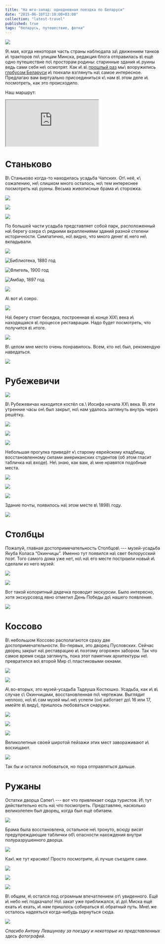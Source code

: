 ```yaml
---
title: "На юго-запад: однодневная поездка по Беларуси"
date: "2015-06-10T12:10:00+03:00"
collection: "latest-travel"
published: true
tags: "беларусь, путешествие, фотки"
---
```


![](/images/travel/2015-05-belarus/belarus-2-cover.jpg)

9\ мая, когда некоторая часть страны наблюдала за\ движением танков и\ тракторов по\ улицам Минска, редакция блога
отправилась в\ ещё одно путешествие по\ просторам родины: старинные здания и\ руины ведь сами себя не\ осмотрят. Как
и\ в\ [прошлый раз][part-1] мы\ вооружились [глобусом Беларуси][globus] и\ поехали взглянуть на\ самое интересное.
Предлагаю вам виртуально присоединиться к\ нам в\ этом деле и\ посмотреть, как это происходило.

<!--more-->

Наш маршрут:

<div class="figure"><div class="embed-responsive embed-responsive-16by9">
<iframe src="https://www.google.com/maps/d/embed?mid=zTQrk0UsHD-w.k1Y1HIe6W6Vg" allowfullscreen="allowfullscreen"
class="img-polaroid embed-responsive-item"></iframe>
</div></div>

# Станьково

В\ Станьково когда-то находилась усадьба Чапских. От\ неё, к\ сожалению, не\ слишком много осталось, но\ тем интереснее
посмотреть на\ руины. Весьма живописные брама и\ сторожка.

![](/images/travel/2015-05-belarus/stankovo-brama-1.jpg)

![](/images/travel/2015-05-belarus/stankovo-brama-2.jpg)

![](/images/travel/2015-05-belarus/stankovo-brama-3.jpg)

По большей части усадьба представляет собой парк, расположенный на\ берегу озера с\ редкими вкраплениями зданий разной
степени историчности. Симпатично, но\ видно, что много денег в\ него не\ вкладывали.

![](/images/travel/2015-05-belarus/stankovo-park.jpg)

![Библиотека, 1880 год](/images/travel/2015-05-belarus/stankovo-library.jpg)

![Флигель, 1900 год](/images/travel/2015-05-belarus/stankovo-outhouse.jpg)

![Амбар, 1897 год](/images/travel/2015-05-belarus/stankovo-storehouse.jpg)

![](/images/travel/2015-05-belarus/stankovo-bridge.jpg)

А\ вот и\ озеро.

![](/images/travel/2015-05-belarus/stankovo-lake.jpg)

На\ берегу стоит беседка, построенная в\ конце XIX\ века и\ находящаяся в\ процессе реставрации. Надо будет посмотреть,
что получится в\ итоге.

![](/images/travel/2015-05-belarus/stankovo-pavillion.jpg)

В\ целом мне место очень понравилось. Всем, кто не\ был, рекомендую наведаться.

![](/images/travel/2015-05-belarus/stankovo-love-life-kud.jpg)

# Рубежевичи

![](/images/travel/2015-05-belarus/rubezhevichi-kross-kud.jpg)

В\ Рубежевичах находится костёл св.\ Иосифа начала ХХ\ века. В\ эти утренние часы он\ был закрыт, но\ нам удалось
заглянуть внутрь через решётку.

![](/images/travel/2015-05-belarus/rubezhevichi-church-1.jpg)

![](/images/travel/2015-05-belarus/rubezhevichi-church-2.jpg)

![](/images/travel/2015-05-belarus/rubezhevichi-church-3.jpg)

Небольшая прогулка приведёт к\ старому еврейскому кладбищу, восстановленному силами американских студентов (об этом
гласит табличка на\ входе). Не\ знаю, как вам, а\ мне нравятся подобные места.

![](/images/travel/2015-05-belarus/rubezhevichi-graveyard-1.jpg)

![](/images/travel/2015-05-belarus/rubezhevichi-graveyard-2-kud.jpg)

![](/images/travel/2015-05-belarus/rubezhevichi-graveyard-3.jpg)

Здание почты, появилось на\ этом месте в\ 1898\ году.

![](/images/travel/2015-05-belarus/rubezhevichi-post-office.jpg)

# Столбцы

Пожалуй, главная достопримечательность Столбцов\ --- музей-усадьба Якуба Коласа “Окинчицы”. Именно тут появился на\ свет
белорусский поэт. Того самого дома уже нет, но\ на\ его месте построили новый и\ сделали из него музей.

![](/images/travel/2015-05-belarus/stolbcy-overview.jpg)

![](/images/travel/2015-05-belarus/stolbcy-museum.jpg)

Вот такой колоритный дядечка проводит экскурсии. Было интересно, хотя экскурсовод явно отметил День Победы до\ нашего
появления.

![](/images/travel/2015-05-belarus/stolbcy-guide.jpg)

# Коссово

В\ небольшом Коссово располагаются сразу две достопримечательности. Во-первых, это дворец Пусловских. Сейчас дворец
закрыт на\ реставрацию и\ поэтому огорожен забором. Так что самое время сюда заглянуть, пока этот памятник
архитектуры не\ превратился во\ второй Мир с\ пластиковыми окнами.

![](/images/travel/2015-05-belarus/kossovo-palace-1-kud.jpg)

![](/images/travel/2015-05-belarus/kossovo-palace-2.jpg)

А\ во-вторых, это музей-усадьба Тадеуша Костюшко. Усадьба, как и\ в\ случае с\ Окинчицами, восстановленная
по\ чертежам. Выглядит неплохо, но\ в\ сам музей мы\ не\ успели (он\ работает до\ 16 или 17, имейте в\ виду), пришлось
любоваться снаружи.

![](/images/travel/2015-05-belarus/kossovo-museum-1.jpg)

![](/images/travel/2015-05-belarus/kossovo-museum-2.jpg)

![](/images/travel/2015-05-belarus/kossovo-museum-3-kud.jpg)

Великолепные своей широтой пейзажи этих мест завораживают и\ восхищают.

![](/images/travel/2015-05-belarus/kossovo-nature.jpg)

Так бы и остался любоваться, но пора отправляться дальше.

# Ружаны

Остатки дворца Сапег\ --- вот что привлекает сюда туристов. И\ тут действительно есть на\ что посмотреть. Представляю,
насколько великолепен был дворец, когда был ещё обитаем.

![](/images/travel/2015-05-belarus/ruzhany-first.jpg)

Брама была восстановлена, остальное не\ тронуто, всюду висят предупреждающие таблички об\ опасности нахождения внутри
полуразрушенного дворца.

![](/images/travel/2015-05-belarus/ruzhany-brama.jpg)

Как\ же тут красиво! Просто посмотрите, а\ лучше съездите сами.

![](/images/travel/2015-05-belarus/ruzhany-view-1.jpg)

![](/images/travel/2015-05-belarus/ruzhany-view-2.jpg)

![](/images/travel/2015-05-belarus/ruzhany-view-3.jpg)

В\ общем, я\ остался под огромным впечатлением от\ увиденного. Ещё и\ небо не\ подкачало! Но\ закат уже приближался,
а\ до\ Миска ещё ехать и\ ехать, и\ нам пришлось собираться в\ обратный путь. Мне\ же осталось надеяться когда-нибудь
вернуться сюда.

![](/images/travel/2015-05-belarus/ruzhany-last.jpg)

*Спасибо Антону Левшунову за поездку и некоторые из представленных здесь фотографий.*

[globus]: http://globus.tut.by/
[part-1]: /post/belarus-2015-1/

